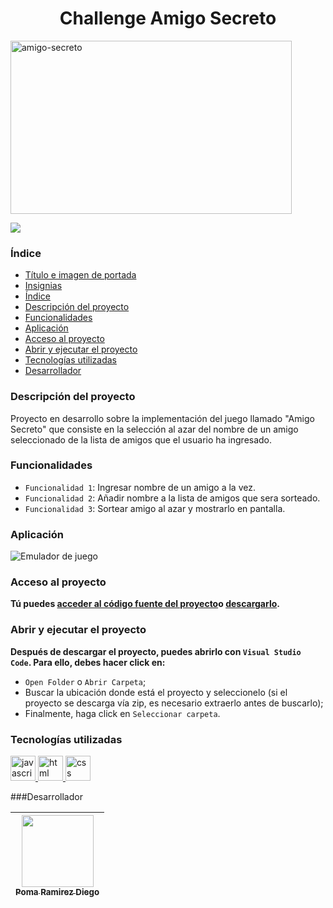 <h1 align="center"> Challenge Amigo Secreto </h1>

<p align="left">
  <img width="450" height="277" alt="amigo-secreto" src="https://github.com/user-attachments/assets/62fd7290-59f9-4b89-a36d-3b8450c1fce0" />
</p>

<p align="left">
  <img src="https://img.shields.io/badge/STATUS-EN%20DESAROLLO-green">
</p>

### Índice

* [Título e imagen de portada](#Título-e-imagen-de-portada)
* [Insignias](#insignias)
* [Índice](#índice)
* [Descripción del proyecto](#descripción-del-proyecto)
* [Funcionalidades](#Funcionalidades)
* [Aplicación](#Aplicación)
* [Acceso al proyecto](#acceso-proyecto)
* [Abrir y ejecutar el proyecto](#abrir-y-ejecutar-el-proyecto)
* [Tecnologías utilizadas](#tecnologías-utilizadas)
* [Desarrollador](#desarrollador)


### Descripción del proyecto

<p>Proyecto en desarrollo sobre la implementación del juego llamado "Amigo Secreto" que consiste en la selección al azar del nombre de un amigo seleccionado de la lista de amigos que el usuario ha ingresado.</p>

### Funcionalidades

  - `Funcionalidad 1`: Ingresar nombre de un amigo a la vez.
  - `Funcionalidad 2`: Añadir nombre a la lista de amigos que sera sorteado.
  - `Funcionalidad 3`: Sortear amigo al azar y mostrarlo en pantalla.

### Aplicación

![Emulador de juego](https://github.com/user-attachments/assets/3686f945-fc58-4efd-9589-a5958e167a86)

### Acceso al proyecto
**Tú puedes [acceder al código fuente del proyecto](https://github.com/d27pomaramirez-lab/sistema-de-registro)o [descargarlo](https://github.com/d27pomaramirez-lab/sistema-de-registro/archive/refs/heads/main.zip).**

### Abrir y ejecutar el proyecto
**Después de descargar el proyecto, puedes abrirlo con `Visual Studio Code`. Para ello, debes hacer click en:**

- `Open Folder` o `Abrir Carpeta`;
- Buscar la ubicación donde está el proyecto y seleccionelo (si el proyecto se descarga vía zip, es necesario extraerlo antes de buscarlo);
- Finalmente, haga click en `Seleccionar carpeta`.

### Tecnologías utilizadas
<a href="https://developer.mozilla.org/es/docs/Web/JavaScript" target="_blank"> <img width="40" height="40" alt="javascript" src="https://github.com/user-attachments/assets/369821db-71be-471b-870d-23fd1b766e41"/> </a> <a href="https://developer.mozilla.org/es/docs/Web/HTML" target="_blank"> <img width="40" height="40" alt="html" src="https://github.com/user-attachments/assets/ef0d9652-a373-4eff-af52-663d4f75513b" /> </a> <a href="https://developer.mozilla.org/es/docs/Web/CSS" target="_blank">
<img width="40" height="40" alt="css" src="https://github.com/user-attachments/assets/ec3e7daa-628f-43aa-8b4c-86b021a9760d" /> </a>


###Desarrollador

| [<img src="https://avatars.githubusercontent.com/u/224181779?s=400&u=b542509272eef999a81a70ad84b7084ea4ab8740&v=4" width=115><br><sub>Poma Ramirez Diego</sub>](https://github.com/d27pomaramirez-lab) 
| :---:



